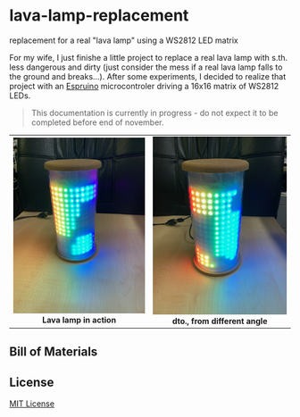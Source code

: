 # lava-lamp-replacement #

replacement for a real "lava lamp" using a WS2812 LED matrix

For my wife, I just finishe a little project to replace a real lava lamp with s.th. less dangerous and dirty (just consider the mess if a real lava lamp falls to the ground and breaks...). After some experiments, I decided to realize that project with an [Espruino](https://www.espruino.com/) microcontroler driving a 16x16 matrix of WS2812 LEDs.

> This documentation is currently in progress - do not expect it to be completed before end of november.

<table>
  <tr>
    <td style="text-align:center"><img width=290 src="LavaLamp-in-action_01.jpg"><br><b>Lava lamp in action</b></td>
    <td style="text-align:center"><img width=290 src="LavaLamp-in-action_02.jpg"><br><b>dto., from different angle</b></td>
  </tr>
</table>

## Bill of Materials ##


## License ##

[MIT License](LICENSE.md)
